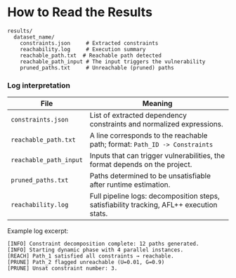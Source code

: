 # How to Read the Results

```
results/
  dataset_name/
    constraints.json     # Extracted constraints
    reachability.log     # Execution summary
    reachable_path.txt  # Reachable path detected
    reachable_path_input # The input triggers the vulnerability
    pruned_paths.txt     # Unreachable (pruned) paths
```

### Log interpretation

| File                   | Meaning                                                      |
| ---------------------- | ------------------------------------------------------------ |
| `constraints.json`     | List of extracted dependency constraints and normalized expressions. |
| `reachable_path.txt`   | A line corresponds to the reachable path; format: `Path_ID -> Constraints` |
| `reachable_path_input` | Inputs that can trigger vulnerabilities, the format depends on the project. |
| `pruned_paths.txt`     | Paths determined to be unsatisfiable after runtime estimation. |
| `reachability.log`     | Full pipeline logs: decomposition steps, satisfiability tracking, AFL++ execution stats. |

Example log excerpt:

```
[INFO] Constraint decomposition complete: 12 paths generated.
[INFO] Starting dynamic phase with 4 parallel instances.
[REACH] Path_1 satisfied all constraints → reachable.
[PRUNE] Path_2 flagged unreachable (U=0.01, G=0.9)
[PRUNE] Unsat constraint number: 3.
```

